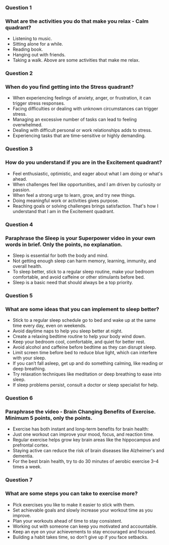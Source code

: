 ### Question 1 
### What are the activities you do that make you relax - Calm quadrant?
- Listening to music.
- Sitting alone for a while.
- Reading book.
- Hanging out with friends.
- Taking a walk.
Above are some activities that make me relax.

### Question 2
### When do you find getting into the Stress quadrant?
- When experiencing feelings of anxiety, anger, or frustration, it can trigger stress responses.
- Facing difficulties or dealing with unknown circumstances can trigger stress.
- Managing an excessive number of tasks can lead to feeling overwhelmed.
- Dealing with difficult personal or work relationships adds to stress.
- Experiencing tasks that are time-sensitive or highly demanding.

### Question 3
### How do you understand if you are in the Excitement quadrant?
- Feel enthusiastic, optimistic, and eager about what I am doing or what's ahead.
- When challenges feel like opportunities, and I am driven by curiosity or passion.
- When feel a strong urge to learn, grow, and try new things.
- Doing meaningful work or activities gives purpose.
- Reaching goals or solving challenges brings satisfaction.
That's how I understand that I am in the Excitement quadrant.

### Question 4 
### Paraphrase the Sleep is your Superpower video in your own words in brief. Only the points, no explanation.
- Sleep is essential for both the body and mind.
- Not getting enough sleep can harm memory, learning, immunity, and overall health.
- To sleep better, stick to a regular sleep routine, make your bedroom comfortable, and avoid caffeine or other stimulants before bed.
- Sleep is a basic need that should always be a top priority.

### Question 5
### What are some ideas that you can implement to sleep better?
- Stick to a regular sleep schedule go to bed and wake up at the same time every day, even on weekends.
- Avoid daytime naps to help you sleep better at night.
- Create a relaxing bedtime routine to help your body wind down.
- Keep your bedroom cool, comfortable, and quiet for better rest.
- Avoid alcohol and caffeine before bedtime as they can disrupt sleep.
- Limit screen time before bed to reduce blue light, which can interfere with your sleep.
- If you can’t fall asleep, get up and do something calming, like reading or deep breathing.
- Try relaxation techniques like meditation or deep breathing to ease into sleep.
- If sleep problems persist, consult a doctor or sleep specialist for help.

### Question 6
### Paraphrase the video - Brain Changing Benefits of Exercise. Minimum 5 points, only the points.
- Exercise has both instant and long-term benefits for brain health:
- Just one workout can improve your mood, focus, and reaction time.
- Regular exercise helps grow key brain areas like the hippocampus and prefrontal cortex.
- Staying active can reduce the risk of brain diseases like Alzheimer's and dementia.
- For the best brain health, try to do 30 minutes of aerobic exercise 3–4 times a week.

### Question 7
### What are some steps you can take to exercise more?
- Pick exercises you like to make it easier to stick with them.
- Set achievable goals and slowly increase your workout time as you improve.
- Plan your workouts ahead of time to stay consistent.
- Working out with someone can keep you motivated and accountable.
- Keep an eye on your achievements to stay encouraged and focused.
- Building a habit takes time, so don’t give up if you face setbacks.


